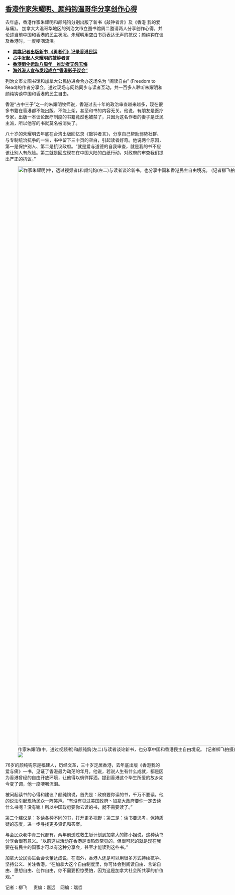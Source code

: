 <!--1708537740000-->
[香港作家朱耀明、颜纯钩温哥华分享创作心得](https://www.rfa.org/mandarin/yataibaodao/gangtai/lf-02212024124628.html)
------

<p>去年底，香港作家朱耀明和颜纯钩分别出版了新书《敲钟者言》及《香港 我的爱与痛》。 加拿大大温哥华地区的列治文市立图书馆周二邀请两人分享创作心得，并论述当前中国和香港的民主状况。朱耀明用空白书页表达无声的抗议；颜纯钩在谈及香港时，一度哽咽流泪。</p><ul><li><strong><span class="result-title"><a class="state-published" href="https://www.rfa.org/mandarin/yataibaodao/zhengzhi/lu-11092023115446.html">美媒记者出版新书 《勇者们》记录香港民运</a></span></strong></li><li><span class="result-title"><a class="state-published" href="https://www.rfa.org/mandarin/Xinwen/WUL0409A-04092019065036.html"><strong>占中发起人朱耀明的敲钟者言</strong></a></span></li><li><span class="result-title"><strong><a class="state-published" href="https://www.rfa.org/mandarin/yataibaodao/gangtai/ec-09282022071156.html">香港雨伞运动八周年　推动者无怨无悔</a></strong></span></li><li><div class="teaserimg"><a href="https://www.rfa.org/mandarin/yataibaodao/gangtai/cyt-12172020113047.html"> </a><span class="result-title"><strong><a class="state-published" href="https://www.rfa.org/mandarin/yataibaodao/gangtai/cyt-12172020113047.html">海外港人宣布发起成立“香港影子议会”</a> </strong></span></div></li></ul><p>列治文市立图书馆和加拿大公民协进会合办这场名为 “阅读自由” (Freedom to Read)的作者分享会，透过现场与网路同步与读者互动，共一百多人聆听朱耀明和颜纯钩谈中国和香港的民主自由。</p><p>香港“占中三子”之一的朱耀明牧师说，香港过去十年的政治审查越来越多，现在很多书籍在香港都不能出版、不能上架，甚至和书的内容无关。他说，有朋友是医疗专家，出版一本谈论医疗制度的书籍竟然也被禁了，只因为这名作者的妻子是泛民主派，所以他写的书就莫名被消失了。</p><p>八十岁的朱耀明去年底在台湾出版回忆录《敲钟者言》，分享自己帮助弱势社群、与专制统治抗争的一生，书中留下三十页的空白，引起读者好奇。他说两个原因，第一是保护别人、第二是抗议政府。“就是爱与道德的自我审查，就是我的书不应该让别人有危险。第二就是回应现在在中国大陆的白纸行动，对政府的审查我们提出严正的抗议。”</p><p><figure class="image-richtext image-inline captioned" style="width:4000px;"><img alt="作家朱耀明(中，透过视频者)和颜纯鈎(左二)与读者谈论新书，也分享中国和香港民主自由境况。   (记者柳飞拍摄)" height="1848" src="https://www.rfa.org/mandarin/yataibaodao/gangtai/lf-02212024124628.html/p2.jpg/@@images/b55fab6f-cda1-442e-859d-2c31c076c0d6.jpeg" title="P2.jpg" width="4000"/><figcaption class="image-caption">作家朱耀明(中，透过视频者)和颜纯鈎(左二)与读者谈论新书，也分享中国和香港民主自由境况。   (记者柳飞拍摄)</figcaption><small></small><div id="zoomattribute"><a data-caption="作家朱耀明(中，透过视频者)和颜纯鈎(左二)与读者谈论新书，也分享中国和香港民主自由境况。   (记者柳飞拍摄)" data-fancybox="" href="https://www.rfa.org/mandarin/yataibaodao/gangtai/lf-02212024124628.html/p2.jpg" id="single_image" title="作家朱耀明(中，透过视频者)和颜纯鈎(左二)与读者谈论新书，也分享中国和香港民主自由境况。   (记者柳飞拍摄)"><img src="/++plone++rfa-resources/img/icon-zoom.png"/></a></div></figure></p><p>76岁的颜纯钩原是福建人，历经文革，三十岁定居香港，去年底出版《香港我的爱与痛》一书，见证了香港最为动荡的年月。他说，若说人生有什么成就，都是因为香港曾经的自由开放环境，让他得以徜徉挥洒。提到香港这个毕生所爱的故乡如今变了调，他一度哽咽流泪。</p><p>被问起读书的心得和建议？颜纯钩说，首先是：政府要你读的书，千万不要读。他的说法引起现场民众一阵笑声。“有没有见过美国政府丶加拿大政府要你一定去读什么书呢？没有嘛！所以中国政府要你去读的书，就不需要读了。”</p><p>第二个建议是：多读各种不同的书，打开更多视野；第三是：读书要思考，保持质疑的态度，进一步寻找更多资讯和答案。</p><p>与会民众老中青三代都有，两年前透过救生艇计划到加拿大的陈小姐说，这种读书分享会很有意义。“以前这些活动在香港是很热烈常见的，但很可悲的就是现在我要在有民主的国家才可以有这种分享会，甚至才能读到这些书。”</p><p>加拿大公民协进会会长董达成说，在海外，香港人还是可以用很多方式持续抗争、坚持公义、关注香港。“在加拿大这个自由制度里，你可体会到阅读自由、言论自由、思想自由、创作自由，你不需要担惊受怕，因为这是加拿大社会所共享的价值观。”</p><p>记者：柳飞     责编：嘉远    网编：瑞哲</p>
